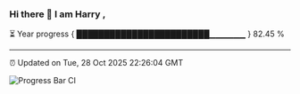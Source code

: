 ### Hi there 👋 I am Harry , 

⏳ Year progress { ████████████████████████▁▁▁▁▁▁ } 82.45 %

---

⏰ Updated on Tue, 28 Oct 2025 22:26:04 GMT

![Progress Bar CI](https://github.com/duykhang68/duykhang68/workflows/Progress%20Bar%20CI/badge.svg)
